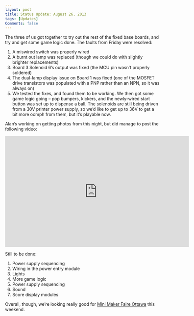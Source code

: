 ```yaml
---
layout: post
title: Status Update: August 26, 2013
tags: [Updates]
Comments: false
---
```

The three of us got together to try out the rest of the fixed base boards, and try and get some game logic done. The faults from Friday were resolved:

1. A miswired switch was properly wired
2.  A burnt out lamp was replaced (though we could do with slightly brighter replacements)
3. Board 3 Solenoid 6’s output was fixed (the MCU pin wasn’t properly soldered)
4. The dual-lamp display issue on Board 1 was fixed (one of the MOSFET drive transistors was populated with a PNP rather than an NPN, so it was always on)
5. We tested the fixes, and found them to be working. We then got some game logic going – pop bumpers, kickers, and the newly-wired start button was set up to dispense a ball. The solenoids are still being driven from a 30V printer power supply, so we’d like to get up to 36V to get a bit more oomph from them, but it’s playable now.

Alan’s working on getting photos from this night, but did manage to post the following video:

<iframe width="600" height="363" src="http://www.youtube.com/embed/pAP4J0mwOJ8?rel=0" frameborder="0" allowfullscreen=""></iframe>

Still to be done:

1. Power supply sequencing
2. Wiring in the power entry module
3. Lights
4. More game logic
5. Power supply sequencing
6. Sound
7. Score display modules

Overall, though, we’re looking really good for [Mini Maker Faire Ottawa](http://www.makerfaireottawa.com/) this weekend.